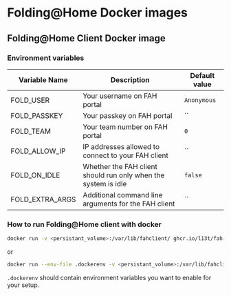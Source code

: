 # Folding@Home Docker images

## Folding@Home Client Docker image

### Environment variables

| Variable Name   | Description                                                    | Default value |
|-----------------|----------------------------------------------------------------|---------------|
| FOLD_USER       | Your username on FAH portal                                    | `Anonymous`   |
| FOLD_PASSKEY    | Your passkey on FAH portal                                     | ``            |
| FOLD_TEAM       | Your team number on FAH portal                                 | `0`           |
| FOLD_ALLOW_IP   | IP addresses allowed to connect to your FAH client             | ``            |
| FOLD_ON_IDLE    | Whether the FAH client should run only when the system is idle | `false`       |
| FOLD_EXTRA_ARGS | Additional command line arguments for the FAH client           | ``            |

### How to run Folding@Home client with docker

```bash
docker run -v <persistant_volume>:/var/lib/fahclient/ ghcr.io/l13t/fah-client-bastet
```

or

```bash
docker run --env-file .dockerenv -v <persistant_volume>:/var/lib/fahclient/ ghcr.io/l13t/fah-client-bastet
```

`.dockerenv` should contain environment variables you want to enable for your setup.
